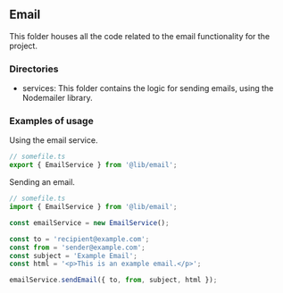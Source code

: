 ## Email

This folder houses all the code related to the email functionality for the project.

### Directories

- services: This folder contains the logic for sending emails, using the Nodemailer library.

### Examples of usage

Using the email service.

```typescript
// somefile.ts
export { EmailService } from '@lib/email';
```

Sending an email.

```typescript
// somefile.ts
import { EmailService } from '@lib/email';

const emailService = new EmailService();

const to = 'recipient@example.com';
const from = 'sender@example.com';
const subject = 'Example Email';
const html = '<p>This is an example email.</p>';

emailService.sendEmail({ to, from, subject, html });
```

